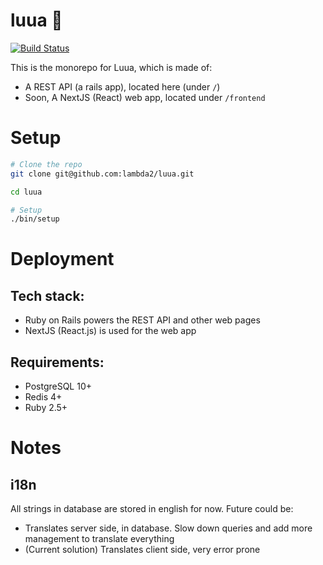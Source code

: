 # luua 💃

[![Build Status](https://travis-ci.com/lambda2/luua.svg?token=zsj9q6JjpQd8brNcmt9S&branch=master)](https://travis-ci.com/lambda2/luua)


This is the monorepo for Luua, which is made of:

- A REST API (a rails app), located here (under `/`)
- Soon, A NextJS (React) web app, located under `/frontend`

# Setup

```bash
# Clone the repo
git clone git@github.com:lambda2/luua.git

cd luua

# Setup
./bin/setup

```

# Deployment

## Tech stack:

- Ruby on Rails powers the REST API and other web pages
- NextJS (React.js) is used for the web app

## Requirements:

- PostgreSQL 10+
- Redis 4+
- Ruby 2.5+

# Notes

## i18n

All strings in database are stored in english for now.
Future could be:
- Translates server side, in database. Slow down queries and add more management to translate everything
- (Current solution) Translates client side, very error prone
